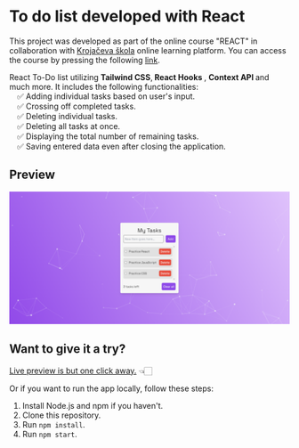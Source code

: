 # To do list developed with React

This project was developed as part of the online course "REACT" in collaboration with [Krojačeva škola](https://www.krojacevaskola.com/) online learning platform. You can access the course by pressing the following [link](https://www.krojacevaskola.com/kursevi/online/react).
<br>

React To-Do list utilizing <b>Tailwind CSS</b>,<b> React Hooks </b>, <b>Context API </b> and much more. It includes the following functionalities:
<br>&emsp;✅ Adding individual tasks based on user's input.
<br>&emsp;✅ Crossing off completed tasks.
<br>&emsp;✅ Deleting individual tasks.
<br>&emsp;✅ Deleting all tasks at once.
<br>&emsp;✅ Displaying the total number of remaining tasks.
<br>&emsp;✅ Saving entered data even after closing the application.

## Preview

![To Do - screenshot](https://raw.githubusercontent.com/djordjevicv/react-todo/refs/heads/screenshots/todo-screenshots/todo1.png "To Do - screenshot")


## Want to give it a try?

[Live preview is but one click away.](https://djordjevicv.github.io/react-todo/) 👈🏻

Or if you want to run the app locally, follow these steps:
1. Install Node.js and npm if you haven't.
2. Clone this repository.
3. Run `npm install`.
4. Run `npm start`.
